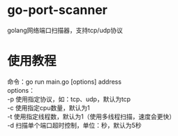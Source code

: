 # go-port-scanner
golang网络端口扫描器，支持tcp/udp协议

# 使用教程

命令：go run main.go [options] address  
options：  
-p    使用指定协议，如：tcp、udp，默认为tcp    
-c    使用指定cpu数量，默认为1  
-t     使用指定线程数，默认为1（使用多线程扫描，速度会更快）  
-d    扫描单个端口超时控制，单位：秒，默认为5秒
